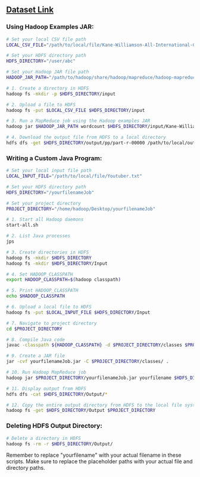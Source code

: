 ## [Dataset Link](https://www.kaggle.com/datasets/shiivvvaam/top-youtuber-worldwide)

### Using Hadoop Examples JAR:

```bash
# Set your local CSV file path
LOCAL_CSV_FILE="/path/to/local/file/Kane-Williamson-All-International-Cricket-Centuries.csv"

# Set your HDFS directory path
HDFS_DIRECTORY="/user/abc"

# Set your Hadoop JAR file path
HADOOP_JAR_PATH="/path/to/hadoop/share/hadoop/mapreduce/hadoop-mapreduce-examples-3.3.6.jar"

# 1. Create a directory in HDFS
hadoop fs -mkdir -p $HDFS_DIRECTORY/input

# 2. Upload a file to HDFS
hadoop fs -put $LOCAL_CSV_FILE $HDFS_DIRECTORY/input

# 3. Run a MapReduce job using the Hadoop examples JAR
hadoop jar $HADOOP_JAR_PATH wordcount $HDFS_DIRECTORY/input/Kane-Williamson-All-International-Cricket-Centuries.csv $HDFS_DIRECTORY/output/pp

# 4. Download the output file from HDFS to a local directory
hdfs dfs -get $HDFS_DIRECTORY/output/pp/part-r-00000 /path/to/local/output/outt.txt
```

### Writing a Custom Java Program:

```bash
# Set your local input file path
LOCAL_INPUT_FILE="/path/to/local/file/Youtuber.txt"

# Set your HDFS directory path
HDFS_DIRECTORY="/yourfilenameJob"

# Set your project directory
PROJECT_DIRECTORY="/home/hadoop/Desktop/yourfilenameJob"

# 1. Start all Hadoop daemons
start-all.sh

# 2. List Java processes
jps

# 3. Create directories in HDFS
hadoop fs -mkdir $HDFS_DIRECTORY
hadoop fs -mkdir $HDFS_DIRECTORY/Input

# 4. Set HADOOP_CLASSPATH
export HADOOP_CLASSPATH=$(hadoop classpath)

# 5. Print HADOOP_CLASSPATH
echo $HADOOP_CLASSPATH

# 6. Upload a local file to HDFS
hadoop fs -put $LOCAL_INPUT_FILE $HDFS_DIRECTORY/Input

# 7. Navigate to project directory
cd $PROJECT_DIRECTORY

# 8. Compile Java code
javac -classpath ${HADOOP_CLASSPATH} -d $PROJECT_DIRECTORY/classes $PROJECT_DIRECTORY/yourfilename.java

# 9. Create a JAR file
jar -cvf yourfilenameJob.jar -C $PROJECT_DIRECTORY/classes/ .

# 10. Run Hadoop MapReduce job
hadoop jar $PROJECT_DIRECTORY/yourfilenameJob.jar yourfilename $HDFS_DIRECTORY/Input $HDFS_DIRECTORY/Output

# 11. Display output from HDFS
hdfs dfs -cat $HDFS_DIRECTORY/Output/*

# 12. Copy the entire output directory from HDFS to the local file system
hadoop fs -get $HDFS_DIRECTORY/Output $PROJECT_DIRECTORY
```

### Deleting HDFS Output Directory:

```bash
# Delete a directory in HDFS
hadoop fs -rm -r $HDFS_DIRECTORY/Output/
```

Remember to replace "yourfilename" with your actual filename in these scripts.
Make sure to replace the placeholder paths with your actual file and directory paths.
